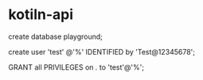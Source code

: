 # kotiln-api

create database playground;

create user 'test' @'%' IDENTIFIED by 'Test@12345678';

GRANT all PRIVILEGES on *.* to 'test'@'%';



